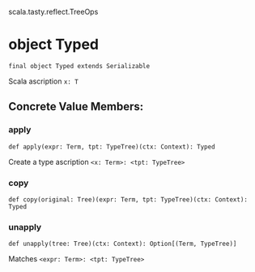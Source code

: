 scala.tasty.reflect.TreeOps
# object Typed

<pre><code class="language-scala" >final object Typed extends Serializable</pre></code>
Scala ascription `x: T`

## Concrete Value Members:
### apply
<pre><code class="language-scala" >def apply(expr: Term, tpt: TypeTree)(ctx: Context): Typed</pre></code>
Create a type ascription `<x: Term>: <tpt: TypeTree>`

### copy
<pre><code class="language-scala" >def copy(original: Tree)(expr: Term, tpt: TypeTree)(ctx: Context): Typed</pre></code>

### unapply
<pre><code class="language-scala" >def unapply(tree: Tree)(ctx: Context): Option[(Term, TypeTree)]</pre></code>
Matches `<expr: Term>: <tpt: TypeTree>`

